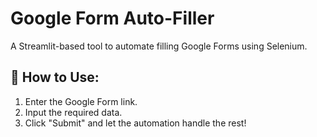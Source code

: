 # Google Form Auto-Filler

A Streamlit-based tool to automate filling Google Forms using Selenium. 

## 🚀 How to Use:
1. Enter the Google Form link.
2. Input the required data.
3. Click "Submit" and let the automation handle the rest!

